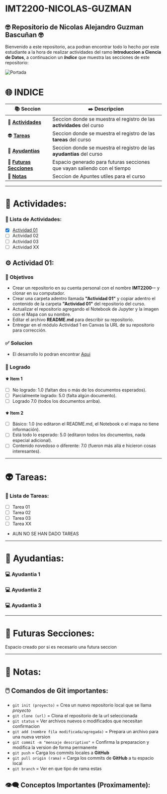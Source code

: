 # IMT2200-NICOLAS-GUZMAN
## 🤓 Repositorio de Nicolas Alejandro Guzman Bascuñan 🤓
Bienvenido a este repositorio, aca podran encontrar todo lo hecho por este estudiante a la hora de realizar actividades del ramo **Introduccion a Ciencia de Datos**, a continuacion un ***Indice*** que muestra las secciones de este repositorio:

![Portada](https://wallpapers.com/images/featured/ciencia-de-datos-xe1pmo7wm4jcokpd.jpg)


🌐 INDICE
======
| 📚 Seccion          | ✒️ Descripcion  |
| ------------        | ------------ |
| 👾 [**Actividades**](#-actividades)     | Seccion donde se muestra el registro de las **actividades** del curso             |
| 👽 [**Tareas**](#-tareas)     | Seccion donde se muestra el registro de las **tareas** del curso             |
| 🤖 [**Ayudantias**](#-ayudantias)     | Seccion donde se muestra el registro de las **ayudantias** del curso             |
| 🧠 [**Futuras Secciones**](#-futuras-secciones)   | Espacio generado para futuras secciones que vayan saliendo con el tiempo             |
| 👀 [**Notas**](#-notas)                 | Seccion de Apuntes utiles para el curso             |

___
👾 Actividades:
===
### 🧾 Lista de Actividades:
- [x] [Actividad 01](#-actividad-01)
- [ ] Actividad 02
- [ ] Actividad 03
- [ ] Actividad XX

## ⚙️ Actividad 01:
### 🎯 Objetivos
- Crear un repositorio en su cuenta personal con el nombre **IMT2200-<NOMBRE>-<APELLIDO>** y clonar en su computador.
- Crear una carpeta adentro llamada **"Actividad 01"** y copiar adentro el contenido de la carpeta **"Actividad 01"** del repositorio del curso.
- Actualizar el repositorio agregando el Notebook de Jupyter y la imagen con el Mapa con su nombre.
- Editar el archivo **README.md** para describir su repositorio.
- Entregar en el módulo Actividad 1 en Canvas la URL de su repositorio para corrección.

### ✅ Solucion
- El desarrollo lo podran encontrar [Aqui](actividad_01/README.md)
### 🔰 Logrado
#### ⚜︎ Item 1
- [ ] No logrado: 1.0 (faltan dos o más de los documentos esperados).
- [ ] Parcialmente logrado: 5.0 (falta algún documento).
- [ ] Logrado 7.0 (todos los documentos arriba).
#### ⚜︎ Item 2
- [ ] Básico: 1.0 (no editaron el README.md, el Notebook o el mapa no tiene información).
- [ ] Está todo lo esperado: 5.0 (editaron todos los documentos, nada especial adicional).
- [ ] Contenido novedoso o diferente: 7.0 (fueron más allá e hicieron cosas interesantes).
___
👽 Tareas:
===
### 🧾 Lista de Tareas:
- [ ] Tarea 01
- [ ] Tarea 02
- [ ] Tarea 03
- [ ] Tarea XX

- AUN NO SE HAN DADO TAREAS
___
🤖 Ayudantias:
===
### 💻 Ayudantia 1
### 💻 Ayudantia 2
### 💻 Ayudantia 3

___
🧠 Futuras Secciones:
===
Espacio creado por si es necesario una futura seccion
___
👀 Notas:
===
## 🖱️ Comandos de Git importantes:

- `git init (proyecto)` = Crea un nuevo repositorio local que se llama *proyecto*
- `git clone (url)` = Clona el repositorio de la url seleccionada
- `git status` = Ver archivos nuevos o modificados que necesitan confirmacion
- `git add (nombre fila modificada/agregada)` = Prepara un archivo para una nueva version
- `git commit -m "mensaje descriptivo"` = Confirma la preparacion y modifica la version de forma permanente
- `git push` = Carga los commits locales a **GitHub**
- `git pull origin (rama)` = Carga los commits de **GitHub** a tu espacio local
- `git branch` = Ver en que tipo de rama estas

## 👁️‍🗨️ Conceptos Importantes (Proximamente):
